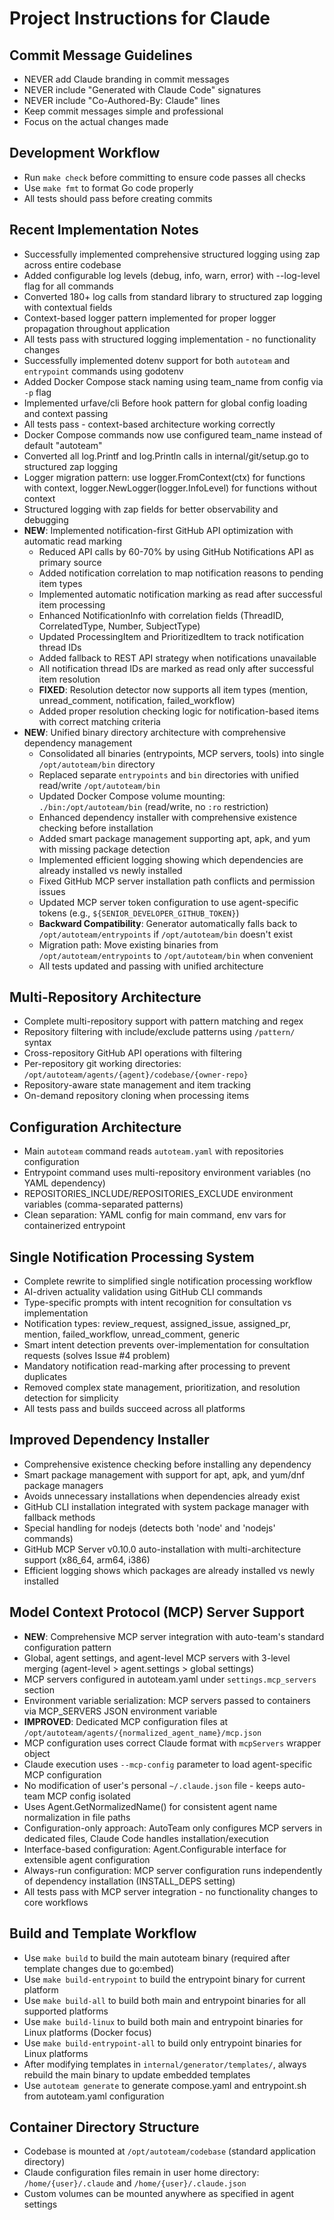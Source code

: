 # Project Instructions for Claude

## Commit Message Guidelines
- NEVER add Claude branding in commit messages
- NEVER include "Generated with Claude Code" signatures
- NEVER include "Co-Authored-By: Claude" lines
- Keep commit messages simple and professional
- Focus on the actual changes made

## Development Workflow
- Run `make check` before committing to ensure code passes all checks
- Use `make fmt` to format Go code properly
- All tests should pass before creating commits

## Recent Implementation Notes
- Successfully implemented comprehensive structured logging using zap across entire codebase
- Added configurable log levels (debug, info, warn, error) with --log-level flag for all commands
- Converted 180+ log calls from standard library to structured zap logging with contextual fields
- Context-based logger pattern implemented for proper logger propagation throughout application
- All tests pass with structured logging implementation - no functionality changes
- Successfully implemented dotenv support for both `autoteam` and `entrypoint` commands using godotenv
- Added Docker Compose stack naming using team_name from config via `-p` flag
- Implemented urfave/cli Before hook pattern for global config loading and context passing
- All tests pass - context-based architecture working correctly
- Docker Compose commands now use configured team_name instead of default "autoteam"
- Converted all log.Printf and log.Println calls in internal/git/setup.go to structured zap logging
- Logger migration pattern: use logger.FromContext(ctx) for functions with context, logger.NewLogger(logger.InfoLevel) for functions without context
- Structured logging with zap fields for better observability and debugging
- **NEW**: Implemented notification-first GitHub API optimization with automatic read marking
  - Reduced API calls by 60-70% by using GitHub Notifications API as primary source
  - Added notification correlation to map notification reasons to pending item types
  - Implemented automatic notification marking as read after successful item processing
  - Enhanced NotificationInfo with correlation fields (ThreadID, CorrelatedType, Number, SubjectType)
  - Updated ProcessingItem and PrioritizedItem to track notification thread IDs
  - Added fallback to REST API strategy when notifications unavailable
  - All notification thread IDs are marked as read only after successful item resolution
  - **FIXED**: Resolution detector now supports all item types (mention, unread_comment, notification, failed_workflow)
  - Added proper resolution checking logic for notification-based items with correct matching criteria
- **NEW**: Unified binary directory architecture with comprehensive dependency management
  - Consolidated all binaries (entrypoints, MCP servers, tools) into single `/opt/autoteam/bin` directory
  - Replaced separate `entrypoints` and `bin` directories with unified read/write `/opt/autoteam/bin`
  - Updated Docker Compose volume mounting: `./bin:/opt/autoteam/bin` (read/write, no `:ro` restriction)
  - Enhanced dependency installer with comprehensive existence checking before installation
  - Added smart package management supporting apt, apk, and yum with missing package detection
  - Implemented efficient logging showing which dependencies are already installed vs newly installed
  - Fixed GitHub MCP server installation path conflicts and permission issues
  - Updated MCP server token configuration to use agent-specific tokens (e.g., `${SENIOR_DEVELOPER_GITHUB_TOKEN}`)
  - **Backward Compatibility**: Generator automatically falls back to `/opt/autoteam/entrypoints` if `/opt/autoteam/bin` doesn't exist
  - Migration path: Move existing binaries from `/opt/autoteam/entrypoints` to `/opt/autoteam/bin` when convenient
  - All tests updated and passing with unified architecture

## Multi-Repository Architecture
- Complete multi-repository support with pattern matching and regex
- Repository filtering with include/exclude patterns using `/pattern/` syntax
- Cross-repository GitHub API operations with filtering
- Per-repository git working directories: `/opt/autoteam/agents/{agent}/codebase/{owner-repo}`
- Repository-aware state management and item tracking
- On-demand repository cloning when processing items

## Configuration Architecture
- Main `autoteam` command reads `autoteam.yaml` with repositories configuration
- Entrypoint command uses multi-repository environment variables (no YAML dependency)
- REPOSITORIES_INCLUDE/REPOSITORIES_EXCLUDE environment variables (comma-separated patterns)
- Clean separation: YAML config for main command, env vars for containerized entrypoint

## Single Notification Processing System  
- Complete rewrite to simplified single notification processing workflow
- AI-driven actuality validation using GitHub CLI commands
- Type-specific prompts with intent recognition for consultation vs implementation
- Notification types: review_request, assigned_issue, assigned_pr, mention, failed_workflow, unread_comment, generic
- Smart intent detection prevents over-implementation for consultation requests (solves Issue #4 problem)
- Mandatory notification read-marking after processing to prevent duplicates
- Removed complex state management, prioritization, and resolution detection for simplicity
- All tests pass and builds succeed across all platforms

## Improved Dependency Installer
- Comprehensive existence checking before installing any dependency
- Smart package management with support for apt, apk, and yum/dnf package managers
- Avoids unnecessary installations when dependencies already exist
- GitHub CLI installation integrated with system package manager with fallback methods
- Special handling for nodejs (detects both 'node' and 'nodejs' commands)
- GitHub MCP Server v0.10.0 auto-installation with multi-architecture support (x86_64, arm64, i386)
- Efficient logging shows which packages are already installed vs newly installed

## Model Context Protocol (MCP) Server Support
- **NEW**: Comprehensive MCP server integration with auto-team's standard configuration pattern
- Global, agent settings, and agent-level MCP servers with 3-level merging (agent-level > agent.settings > global settings)
- MCP servers configured in autoteam.yaml under `settings.mcp_servers` section
- Environment variable serialization: MCP servers passed to containers via MCP_SERVERS JSON environment variable
- **IMPROVED**: Dedicated MCP configuration files at `/opt/autoteam/agents/{normalized_agent_name}/mcp.json`
- MCP configuration uses correct Claude format with `mcpServers` wrapper object
- Claude execution uses `--mcp-config` parameter to load agent-specific MCP configuration
- No modification of user's personal `~/.claude.json` file - keeps auto-team MCP config isolated
- Uses Agent.GetNormalizedName() for consistent agent name normalization in file paths
- Configuration-only approach: AutoTeam only configures MCP servers in dedicated files, Claude Code handles installation/execution
- Interface-based configuration: Agent.Configurable interface for extensible agent configuration
- Always-run configuration: MCP server configuration runs independently of dependency installation (INSTALL_DEPS setting)
- All tests pass with MCP server integration - no functionality changes to core workflows

## Build and Template Workflow
- Use `make build` to build the main autoteam binary (required after template changes due to go:embed)
- Use `make build-entrypoint` to build the entrypoint binary for current platform
- Use `make build-all` to build both main and entrypoint binaries for all supported platforms
- Use `make build-linux` to build both main and entrypoint binaries for Linux platforms (Docker focus)
- Use `make build-entrypoint-all` to build only entrypoint binaries for Linux platforms
- After modifying templates in `internal/generator/templates/`, always rebuild the main binary to update embedded templates
- Use `autoteam generate` to generate compose.yaml and entrypoint.sh from autoteam.yaml configuration

## Container Directory Structure
- Codebase is mounted at `/opt/autoteam/codebase` (standard application directory)
- Claude configuration files remain in user home directory: `/home/{user}/.claude` and `/home/{user}/.claude.json`
- Custom volumes can be mounted anywhere as specified in agent settings
